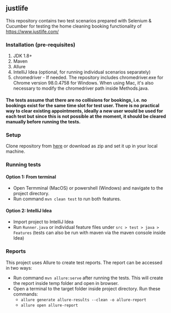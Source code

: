## justlife

This repository contains two test scenarios prepared with Selenium & Cucumber for testing the home cleaning booking functionality of https://www.justlife.com/

### Installation (pre-requisites)

1. JDK 1.8+
2. Maven
3. Allure
4. IntelliJ Idea (optional, for running individual scenarios separately)
5. chromedriver - If needed. The repository includes chromedriver.exe for Chrome version 98.0.4758 for Windows. When using Mac, it's also necessary to modify the chromedriver path inside Methods.java.

  #### The tests assume that there are no collisions for bookings, i.e. no bookings exist for the same time slot for test user. There is no practical way to clear existing appointments, ideally a new user would be used for each test but since this is not possible at the moment, it should be cleared manually before running the tests.

### Setup

Clone repository from [here]( https://github.com/erarslanb/justlife) or download as zip and set it up in your local machine.

### Running tests

#### Option 1: From terminal

- Open Termminal (MacOS) or powershell (Windows) and navigate to the project directory.
- Run command `mvn clean test` to run both features. 

#### Option 2: IntelliJ Idea
- Import project to IntelliJ Idea
- Run `Runner.java` or individual feature files under `src > test > java > Features`
(tests can also be run with maven via the maven console inside Idea)

### Reports

This project uses Allure to create test reports. The report can be accessed in two ways:
- Run command `mvn allure:serve` after running the tests. This will create the report inside temp folder and open in browser.
- Open a terminal to the target folder inside project directory. Run these commands:
   - `allure generate allure-results --clean -o allure-report`
   - `allure open allure-report`


